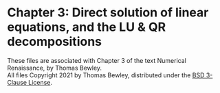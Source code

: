 # Chapter 3: Direct solution of linear equations, and the LU & QR decompositions
These files are associated with Chapter 3 of the text Numerical Renaissance, by Thomas Bewley.<BR>
All files Copyright 2021 by Thomas Bewley, distributed under the <a href="https://github.com/tbewley/NR/blob/main/LICENSE">BSD 3-Clause License</a>.
  
